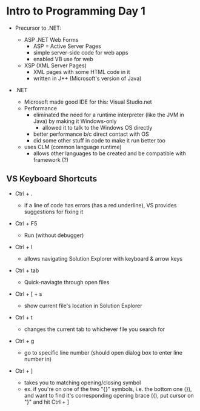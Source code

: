 # Intro to Programming Day 1

- Precursor to .NET:
    - ASP .NET Web Forms
        - ASP = Active Server Pages
        - simple server-side code for web apps
        - enabled VB use for web
    - XSP (XML Server Pages)
        - XML pages with some HTML code in it
        - written in J++ (Microsoft's version of Java)

- .NET
    - Microsoft made good IDE for this: Visual Studio.net
    - Performance
        - eliminated the need for a runtime interpreter (like the JVM in Java) by making it Windows-only
            - allowed it to talk to the Windows OS directly
        - better performance b/c direct contact with OS
        - did some other stuff in code to make it run better too
    - uses CLM (common language runtime)
        - allows other languages to be created and be compatible with framework (?)


## VS Keyboard Shortcuts
- Ctrl + .
    - if a line of code has errors (has a red underline), VS provides suggestions for fixing it

- Ctrl + F5
    - Run (without debugger)

- Ctrl + l
    - allows navigating Solution Explorer with keyboard & arrow keys

- Ctrl + tab
    - Quick-naviagte through open files

- Ctrl + [ + s
    - show current file's location in Solution Explorer

- Ctrl + t
    - changes the current tab to whichever file you search for

- Ctrl + g
    - go to specific line number (should open dialog box to enter line number in)

- Ctrl + ]
    - takes you to matching opening/closing symbol
    - ex. if you're on one of the two "{}" symbols, i.e. the bottom one (}), and want to find it's corresponding opening brace ({), put cursor on "}" and hit Ctrl + ]


